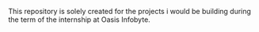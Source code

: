 This repository is solely created for the projects i would be building during the term of the internship at Oasis Infobyte.
